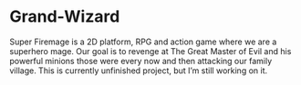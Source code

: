 # Grand-Wizard
Super Firemage is a 2D platform, RPG and action game where we are a superhero mage. Our goal is to revenge at The Great Master of Evil and his powerful minions those were every now and then attacking our family village. This is currently unfinished project, but I’m still working on it.
